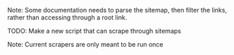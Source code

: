 Note: Some documentation needs to parse the sitemap, then filter the links, rather than accessing through a root link. 

TODO: Make a new script that can scrape through sitemaps

Note: Current scrapers are only meant to be run once